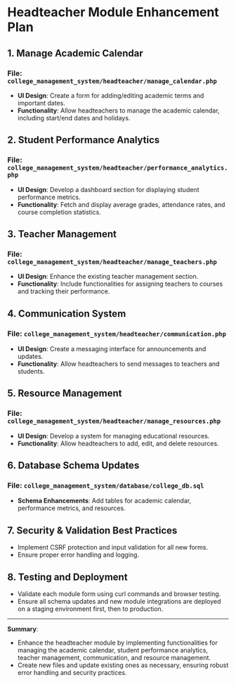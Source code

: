 # Headteacher Module Enhancement Plan

## 1. Manage Academic Calendar
### File: `college_management_system/headteacher/manage_calendar.php`
- **UI Design**: Create a form for adding/editing academic terms and important dates.
- **Functionality**: Allow headteachers to manage the academic calendar, including start/end dates and holidays.

## 2. Student Performance Analytics
### File: `college_management_system/headteacher/performance_analytics.php`
- **UI Design**: Develop a dashboard section for displaying student performance metrics.
- **Functionality**: Fetch and display average grades, attendance rates, and course completion statistics.

## 3. Teacher Management
### File: `college_management_system/headteacher/manage_teachers.php`
- **UI Design**: Enhance the existing teacher management section.
- **Functionality**: Include functionalities for assigning teachers to courses and tracking their performance.

## 4. Communication System
### File: `college_management_system/headteacher/communication.php`
- **UI Design**: Create a messaging interface for announcements and updates.
- **Functionality**: Allow headteachers to send messages to teachers and students.

## 5. Resource Management
### File: `college_management_system/headteacher/manage_resources.php`
- **UI Design**: Develop a system for managing educational resources.
- **Functionality**: Allow headteachers to add, edit, and delete resources.

## 6. Database Schema Updates
### File: `college_management_system/database/college_db.sql`
- **Schema Enhancements**: Add tables for academic calendar, performance metrics, and resources.

## 7. Security & Validation Best Practices
- Implement CSRF protection and input validation for all new forms.
- Ensure proper error handling and logging.

## 8. Testing and Deployment
- Validate each module form using curl commands and browser testing.
- Ensure all schema updates and new module integrations are deployed on a staging environment first, then to production.

---

**Summary**: 
- Enhance the headteacher module by implementing functionalities for managing the academic calendar, student performance analytics, teacher management, communication, and resource management. 
- Create new files and update existing ones as necessary, ensuring robust error handling and security practices.
